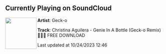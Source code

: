 ## Currently Playing on SoundCloud

[<img align="left" width="100" src="https://i1.sndcdn.com/artworks-54pjrzRIErl9BLsS-v4vXhg-t500x500.jpg">](https://soundcloud.com/geckonl/genie-in-a-bottle)

**Artist**: Geck-o 

**Track**: Christina Aguilera - Genie In A Bottle (Geck-o Remix) 🤗🌼🤍 FREE DOWNLOAD

Last updated at 10/24/2023 12:46
